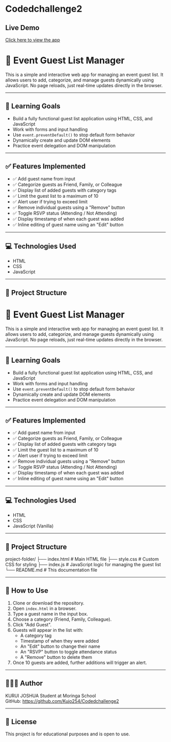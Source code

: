 # Codedchallenge2
## Live Demo
[Click here to view the app]( https://magenta-piroshki-e120de.netlify.app/ )
# 🎉 Event Guest List Manager

This is a simple and interactive web app for managing an event guest list. It allows users to add, categorize, and manage guests dynamically using JavaScript. No page reloads, just real-time updates directly in the browser.

---

## 📌 Learning Goals

- Build a fully functional guest list application using HTML, CSS, and JavaScript
- Work with forms and input handling
- Use `event.preventDefault()` to stop default form behavior
- Dynamically create and update DOM elements
- Practice event delegation and DOM manipulation

---

## ✅ Features Implemented

- ✅ Add guest name from input
- ✅ Categorize guests as Friend, Family, or Colleague
- ✅ Display list of added guests with category tags
- ✅ Limit the guest list to a maximum of 10
- ✅ Alert user if trying to exceed limit
- ✅ Remove individual guests using a "Remove" button
- ✅ Toggle RSVP status (Attending / Not Attending)
- ✅ Display timestamp of when each guest was added
- ✅ Inline editing of guest name using an "Edit" button

---

## 💻 Technologies Used

- HTML
- CSS
- JavaScript 

---

## 📁 Project Structure
# 🎉 Event Guest List Manager

This is a simple and interactive web app for managing an event guest list. It allows users to add, categorize, and manage guests dynamically using JavaScript. No page reloads, just real-time updates directly in the browser.

---

## 📌 Learning Goals

- Build a fully functional guest list application using HTML, CSS, and JavaScript
- Work with forms and input handling
- Use `event.preventDefault()` to stop default form behavior
- Dynamically create and update DOM elements
- Practice event delegation and DOM manipulation

---

## ✅ Features Implemented

- ✅ Add guest name from input
- ✅ Categorize guests as Friend, Family, or Colleague
- ✅ Display list of added guests with category tags
- ✅ Limit the guest list to a maximum of 10
- ✅ Alert user if trying to exceed limit
- ✅ Remove individual guests using a "Remove" button
- ✅ Toggle RSVP status (Attending / Not Attending)
- ✅ Display timestamp of when each guest was added
- ✅ Inline editing of guest name using an "Edit" button

---

## 💻 Technologies Used

- HTML
- CSS
- JavaScript (Vanilla)

---

## 📁 Project Structure
project-folder/
├── index.html # Main HTML file
├── style.css # Custom CSS for styling
├── index.js # JavaScript logic for managing the guest list
└── README.md # This documentation file

---

## 🚀 How to Use

1. Clone or download the repository.
2. Open `index.html` in a browser.
3. Type a guest name in the input box.
4. Choose a category (Friend, Family, Colleague).
5. Click "Add Guest".
6. Guests will appear in the list with:
   - A category tag
   - Timestamp of when they were added
   - An "Edit" button to change their name
   - An "RSVP" button to toggle attendance status
   - A "Remove" button to delete them
7. Once 10 guests are added, further additions will trigger an alert.

---

## 🧑🏽‍💻 Author

KURUI JOSHUA
Student at Moringa School  
GitHub: https://github.com/Kujo254/Codedchallenge2

---

## 📝 License

This project is for educational purposes and is open to use.

